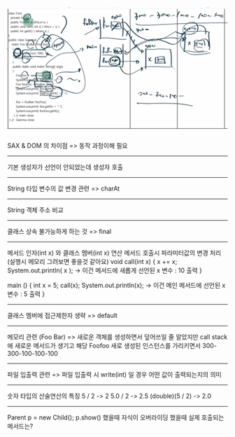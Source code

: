 <span align="center">

![](./i.PNG)

</span>

SAX & DOM 의 차이점 => 동작 과정이해 필요

---

기본 생성자가 선언이 안되었는데 생성자 호출

---

String 타입 변수의 값 변경 관련 => charAt

---

String 객체 주소 비교

---

클래스 상속 불가능하게 하는 것 => final

---

메서드 인자(int x) 와 클래스 멤버(int x) 연산
메서드 호출시 파라미터값의 변경 처리(실행시 메모리 그려보면 좋을것 같아요)
void call(int x) {
  x += x;
  System.out.println( x );  ->  이건 메서드에 새롭게 선언된 x 변수 : 10 출력
}

main () {
    int x = 5;
    call(x);
    System.out.println(x);  -> 이건 메인 메서드에 선언된 x 변수 : 5 출력
}

---

클래스 멤버에 접근제한자 생략 => default

---

메모리 관련 (Foo Bar) => 새로운 객체를 생성하면서 덮어쓰일 줄 알았지만 call stack에 새로운 메서드가 생기고 해당 Foofoo 새로 생성된 인스턴스를 가리키면서 300-300-100-100-100

---

파일 입출력 관련 => 파일 입출력 시 write(int) 일 경우 어떤 값이 출력되는지의 의미

---

숫자 타입의 산술연산의 특징
5 / 2 -> 2
5.0 / 2 -> 2.5
(double)(5 / 2) -> 2.0

---

Parent p = new Child();
p.show() 했을때 자식이 오버라이딩 했을때 실제 호출되는 메서드는?